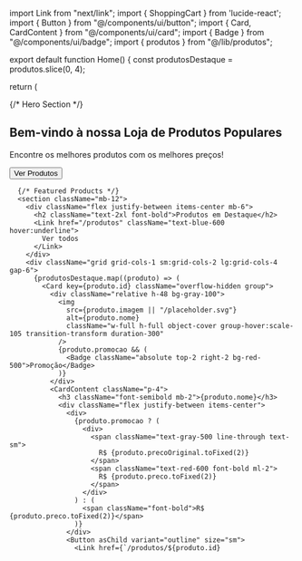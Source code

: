 import Link from "next/link";
import { ShoppingCart } from 'lucide-react';
import { Button } from "@/components/ui/button";
import { Card, CardContent } from "@/components/ui/card";
import { Badge } from "@/components/ui/badge";
import { produtos } from "@/lib/produtos";

export default function Home() {
  const produtosDestaque = produtos.slice(0, 4);

  return (
    <div className="container mx-auto px-4 py-8">
      {/* Hero Section */}
      <section className="bg-gradient-to-r from-blue-600 to-blue-800 rounded-lg p-8 mb-12 text-white">
        <div className="max-w-3xl">
          <h1 className="text-4xl font-bold mb-4">Bem-vindo à nossa Loja de Produtos Populares</h1>
          <p className="text-xl mb-6">Encontre os melhores produtos com os melhores preços!</p>
          <Button asChild size="lg" className="bg-white text-blue-700 hover:bg-gray-100">
            <Link href="/produtos">Ver Produtos</Link>
          </Button>
        </div>
      </section>

      {/* Featured Products */}
      <section className="mb-12">
        <div className="flex justify-between items-center mb-6">
          <h2 className="text-2xl font-bold">Produtos em Destaque</h2>
          <Link href="/produtos" className="text-blue-600 hover:underline">
            Ver todos
          </Link>
        </div>
        <div className="grid grid-cols-1 sm:grid-cols-2 lg:grid-cols-4 gap-6">
          {produtosDestaque.map((produto) => (
            <Card key={produto.id} className="overflow-hidden group">
              <div className="relative h-48 bg-gray-100">
                <img
                  src={produto.imagem || "/placeholder.svg"}
                  alt={produto.nome}
                  className="w-full h-full object-cover group-hover:scale-105 transition-transform duration-300"
                />
                {produto.promocao && (
                  <Badge className="absolute top-2 right-2 bg-red-500">Promoção</Badge>
                )}
              </div>
              <CardContent className="p-4">
                <h3 className="font-semibold mb-2">{produto.nome}</h3>
                <div className="flex justify-between items-center">
                  <div>
                    {produto.promocao ? (
                      <div>
                        <span className="text-gray-500 line-through text-sm">
                          R$ {produto.precoOriginal.toFixed(2)}
                        </span>
                        <span className="text-red-600 font-bold ml-2">
                          R$ {produto.preco.toFixed(2)}
                        </span>
                      </div>
                    ) : (
                      <span className="font-bold">R$ {produto.preco.toFixed(2)}</span>
                    )}
                  </div>
                  <Button asChild variant="outline" size="sm">
                    <Link href={`/produtos/${produto.id}
